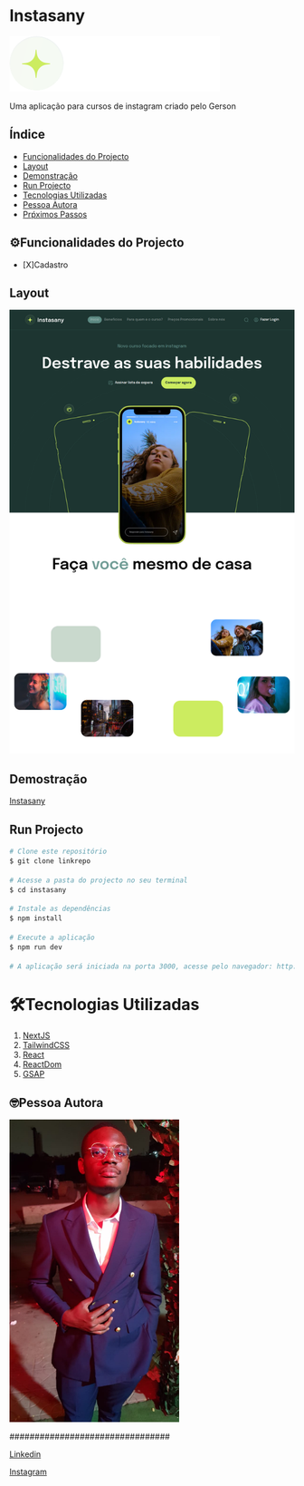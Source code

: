 # Instasany
![Instasany](./public/logo.svg)


Uma aplicação para cursos de instagram criado pelo Gerson

## Índice
- <a href="#funcionalidades">Funcionalidades do Projecto</a>
- <a href="#layout">Layout</a>
- <a href="#demonstracao">Demonstração</a>
- <a href="#run">Run Projecto</a>
- <a href="#tecnologias">Tecnologias Utilizadas</a>
- <a href="#autores">Pessoa Autora</a>
- <a href="#passos">Prṕximos Passos</a>

## ⚙️Funcionalidades do Projecto

- [X]Cadastro

## Layout
![Landing page](./public/Instasany.png)

## Demostração
[Instasany](https://instasany.vercel.app)

## Run Projecto

```bash
# Clone este repositório
$ git clone linkrepo

# Acesse a pasta do projecto no seu terminal
$ cd instasany

# Instale as dependências 
$ npm install

# Execute a aplicação
$ npm run dev

# A aplicação será iniciada na porta 3000, acesse pelo navegador: http://localhost:3000
```

# 🛠Tecnologias Utilizadas
1. [NextJS](https://nextjs.org/)
2. [TailwindCSS](https://tailwindcss.com/)
3. [React](https://react.dev/)
4. [ReactDom](https://legacy.reactjs.org/docs/react-dom.html)
5. [GSAP](https://gsap.com/)

## 🤓Pessoa Autora
<img src="./public/gerson.jpg" alt="Imagem do Autor do projecto" style="width:300px"/>

################################

[Linkedin](https://www.linkedin.com/in/gerson-ndombaxi-7b4867212/)

[Instagram](https://www.instagram.com/gerson.paulo16/)